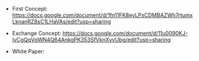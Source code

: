 
- First Concept:
https://docs.google.com/document/d/1fn11FK8eyLPxCDMBAZWh7rtumxLknanRZ8sC1LHaVAs/edit?usp=sharing

- Exchange Concept:
https://docs.google.com/document/d/11u0090KJ-lvCgQqVgWN4Q64AnkgPK353SfVknXvvUbg/edit?usp=sharing

- White Paper:
